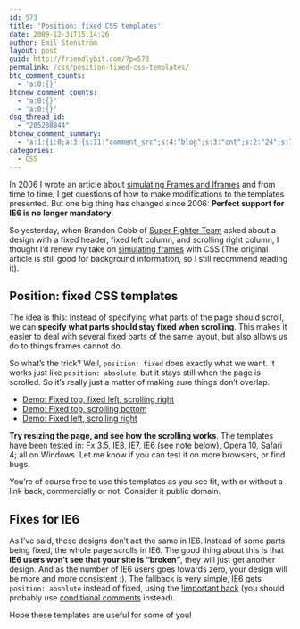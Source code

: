 ```yaml
---
id: 573
title: 'Position: fixed CSS templates'
date: 2009-12-31T15:14:26
author: Emil Stenström
layout: post
guid: http://friendlybit.com/?p=573
permalink: /css/position-fixed-css-templates/
btc_comment_counts:
  - 'a:0:{}'
btcnew_comment_counts:
  - 'a:0:{}'
  - 'a:0:{}'
dsq_thread_id:
  - "205288844"
btcnew_comment_summary:
  - 'a:1:{i:0;a:3:{s:11:"comment_src";s:4:"blog";s:3:"cnt";s:2:"24";s:7:"enabled";s:1:"0";}}'
categories:
  - CSS
---
```

In 2006 I wrote an article about [simulating Frames and Iframes](http://friendlybit.com/css/frames-or-iframes-with-css/) and from time to time, I get questions of how to make modifications to the templates presented. But one big thing has changed since 2006: **Perfect support for IE6 is no longer mandatory**.

So yesterday, when Brandon Cobb of [Super Fighter Team](http://superfighter.com/) asked about a design with a fixed header, fixed left column, and scrolling right column, I thought I&#8217;d renew my take on [simulating frames](http://friendlybit.com/css/frames-or-iframes-with-css/) with CSS (The original article is still good for background information, so I still recommend reading it).

## Position: fixed CSS templates

The idea is this: Instead of specifying what parts of the page should scroll, we can **specify what parts should stay fixed when scrolling**. This makes it easier to deal with several fixed parts of the same layout, but also allows us do to things frames cannot do.

So what&#8217;s the trick? Well, `position: fixed` does exactly what we want. It works just like `position: absolute`, but it stays still when the page is scrolled. So it&#8217;s really just a matter of making sure things don&#8217;t overlap.

  * [Demo: Fixed top, fixed left, scrolling right](http://friendlybit.com/files/fixed/fixedtopandleft.html)
  * [Demo: Fixed top, scrolling bottom](http://friendlybit.com/files/fixed/fixedtop.html)
  * [Demo: Fixed left, scrolling right](http://friendlybit.com/files/fixed/fixedleft.html)

**Try resizing the page, and see how the scrolling works**. The templates have been tested in: Fx 3.5, IE8, IE7, IE6 (see note below), Opera 10, Safari 4; all on Windows. Let me know if you can test it on more browsers, or find bugs.

You&#8217;re of course free to use this templates as you see fit, with or without a link back, commercially or not. Consider it public domain.

## Fixes for IE6

As I&#8217;ve said, these designs don&#8217;t act the same in IE6. Instead of some parts being fixed, the whole page scrolls in IE6. The good thing about this is that  **IE6 users won&#8217;t see that your site is &#8220;broken&#8221;**, they will just get another design. And as the number of IE6 users goes towards zero, your design will be more and more consistent :). The fallback is very simple, IE6 gets `position: absolute` instead of fixed, using the [!important hack](http://www.webdevout.net/css-hacks#in_css-important) (you should probably use [conditional comments](http://www.quirksmode.org/css/condcom.html) instead).

Hope these templates are useful for some of you!
